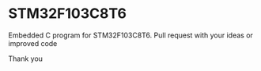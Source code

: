 # STM32F103C8T6
Embedded C program for STM32F103C8T6.
Pull request with your ideas or improved code

Thank you
